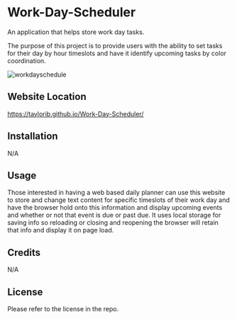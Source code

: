 # Work-Day-Scheduler
An application that helps store work day tasks.

The purpose of this project is to provide users with the ability to set tasks for their day by hour timeslots and have it identify upcoming tasks by color coordination.

![workdayschedule](https://user-images.githubusercontent.com/123839303/230179833-6362ff2d-b92f-4c75-b87e-a0b4314cfdf1.jpg)

## Website Location

https://taylorib.github.io/Work-Day-Scheduler/

## Installation
N/A

## Usage
Those interested in having a web based daily planner can use this website to store and change text content for specific timeslots of their work day and have the browser hold onto this information and display upcoming events and whether or not that event is due or past due. It uses local storage for saving info so reloading or closing and reopening the browser will retain that info and display it on page load.

## Credits
N/A

## License
Please refer to the license in the repo.
